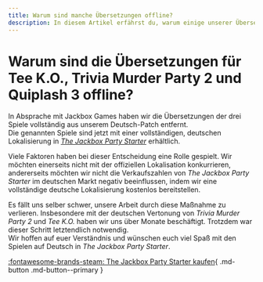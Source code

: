 ```yaml
---
title: Warum sind manche Übersetzungen offline?
description: In diesem Artikel erfährst du, warum einige unserer Übersetzungen nicht mehr verfügbar sind.
---
```


# Warum sind die Übersetzungen für Tee K.O., Trivia Murder Party 2 und Quiplash 3 offline?

In Absprache mit Jackbox Games haben wir die Übersetzungen der drei Spiele vollständig aus unserem Deutsch-Patch entfernt.  
Die genannten Spiele sind jetzt mit einer vollständigen, deutschen Lokalisierung in [*The Jackbox Party Starter*](https://store.steampowered.com/app/1755580/The_Jackbox_Party_Starter) erhältlich.
  
Viele Faktoren haben bei dieser Entscheidung eine Rolle gespielt. Wir möchten einerseits nicht mit der offiziellen Lokalisation konkurrieren, andererseits möchten wir nicht die Verkaufszahlen von *The Jackbox Party Starter* im deutschen Markt negativ beeinflussen, indem wir eine vollständige deutsche Lokalisierung kostenlos bereitstellen.  
  
Es fällt uns selber schwer, unsere Arbeit durch diese Maßnahme zu verlieren. Insbesondere mit der deutschen Vertonung von *Trivia Murder Party 2* und *Tee K.O.* haben wir uns über Monate beschäftigt. Trotzdem war dieser Schritt letztendlich notwendig.  
Wir hoffen auf euer Verständnis und wünschen euch viel Spaß mit den Spielen auf Deutsch in *The Jackbox Party Starter*.

[:fontawesome-brands-steam: The Jackbox Party Starter kaufen](https://store.steampowered.com/app/1755580/The_Jackbox_Party_Starter){ .md-button .md-button--primary }